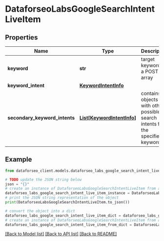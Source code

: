 # DataforseoLabsGoogleSearchIntentLiveItem


## Properties

Name | Type | Description | Notes
------------ | ------------- | ------------- | -------------
**keyword** | **str** | target keyword in a POST array | [optional] 
**keyword_intent** | [**KeywordIntentInfo**](KeywordIntentInfo.md) |  | [optional] 
**secondary_keyword_intents** | [**List[KeywordIntentInfo]**](KeywordIntentInfo.md) | contains objects with other possible search intents for the specified keyword | [optional] 

## Example

```python
from dataforseo_client.models.dataforseo_labs_google_search_intent_live_item import DataforseoLabsGoogleSearchIntentLiveItem

# TODO update the JSON string below
json = "{}"
# create an instance of DataforseoLabsGoogleSearchIntentLiveItem from a JSON string
dataforseo_labs_google_search_intent_live_item_instance = DataforseoLabsGoogleSearchIntentLiveItem.from_json(json)
# print the JSON string representation of the object
print(DataforseoLabsGoogleSearchIntentLiveItem.to_json())

# convert the object into a dict
dataforseo_labs_google_search_intent_live_item_dict = dataforseo_labs_google_search_intent_live_item_instance.to_dict()
# create an instance of DataforseoLabsGoogleSearchIntentLiveItem from a dict
dataforseo_labs_google_search_intent_live_item_from_dict = DataforseoLabsGoogleSearchIntentLiveItem.from_dict(dataforseo_labs_google_search_intent_live_item_dict)
```
[[Back to Model list]](../README.md#documentation-for-models) [[Back to API list]](../README.md#documentation-for-api-endpoints) [[Back to README]](../README.md)


